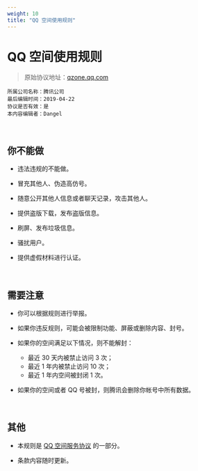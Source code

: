 ```yaml
---
weight: 10
title: "QQ 空间使用规则"
---
```


# QQ 空间使用规则

> 原始协议地址：[qzone.qq.com](https://qzone.qq.com/web/rule.html)
```
所属公司名称：腾讯公司
最后编辑时间：2019-04-22
协议是否有效：是
本内容编辑者：Dangel
```

<br />

## 你不能做

- 违法违规的不能做。

- 冒充其他人、伪造高仿号。

- 随意公开其他人信息或者聊天记录，攻击其他人。

- 提供盗版下载，发布盗版信息。

- 刷屏、发布垃圾信息。

- 骚扰用户。

- 提供虚假材料进行认证。

<br />

## 需要注意

- 你可以根据规则进行举报。

- 如果你违反规则，可能会被限制功能、屏蔽或删除内容、封号。

- 如果你的空间满足以下情况，则不能解封：
  - 最近 30 天内被禁止访问 3 次；
  - 最近 1 年内被禁止访问 10 次；
  - 最近 1 年内空间被封闭 1 次。

- 如果你的空间或者 QQ 号被封，则腾讯会删除你帐号中所有数据。

<br />

## 其他

- 本规则是 [QQ 空间服务协议](https://github.com/monopink/I-dont-wanna-read-it/wiki/Tencent-Qzone-Service) 的一部分。

- 条款内容随时更新。

<br />

<br />